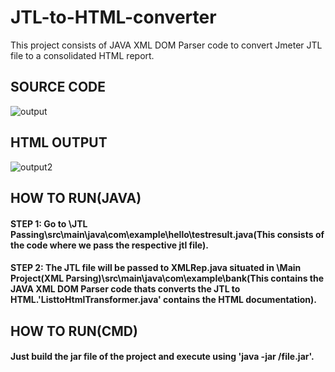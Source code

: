 # JTL-to-HTML-converter
This project consists of JAVA XML DOM Parser code to convert Jmeter JTL file to a consolidated HTML report.

## SOURCE CODE

![output](https://user-images.githubusercontent.com/21981449/28208381-f8516554-68aa-11e7-96f1-a015ff4681c6.gif)

## HTML OUTPUT

![output2](https://user-images.githubusercontent.com/21981449/28208899-b50e0506-68ad-11e7-83e0-10ed1482c78d.gif)

## HOW TO RUN(JAVA)

#### STEP 1: Go to \JTL Passing\src\main\java\com\example\hello\testresult.java(This consists of the code where we pass the respective jtl        file).
#### STEP 2: The JTL file will be passed to XMLRep.java situated in \Main Project(XML Parsing)\src\main\java\com\example\bank\(This            contains the JAVA XML DOM Parser code thats converts the JTL to HTML.'ListtoHtmlTransformer.java' contains the HTML documentation).

## HOW TO RUN(CMD)

#### Just build the jar file of the project and execute using 'java -jar /file.jar'.
